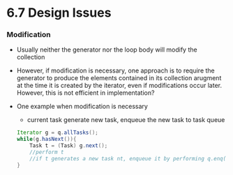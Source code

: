 6.7 Design Issues
===

### Modification
- Usually neither the generator nor the loop body will modify the collection

- However, if modification is necessary, one approach is to require the generator to produce the elements contained in its collection arugment at the time it is created by the iterator, even if modifications occur later. However, this is not efficient in implementation?

- One example when modification is necessary
	- current task generate new task, enqueue the new task to task queue
	``` java
	Iterator g = q.allTasks();
	while(g.hasNext()){
		Task t = (Task) g.next();
		//perform t 
		//if t generates a new task nt, enqueue it by performing q.enq(nt)
	}